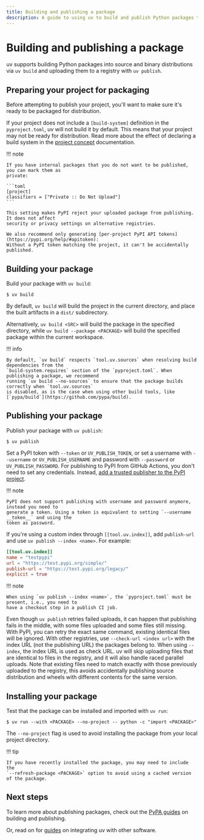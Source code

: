 ```yaml
---
title: Building and publishing a package
description: A guide to using uv to build and publish Python packages to a package index, like PyPI.
---
```


# Building and publishing a package

uv supports building Python packages into source and binary distributions via `uv build` and
uploading them to a registry with `uv publish`.

## Preparing your project for packaging

Before attempting to publish your project, you'll want to make sure it's ready to be packaged for
distribution.

If your project does not include a `[build-system]` definition in the `pyproject.toml`, uv will not
build it by default. This means that your project may not be ready for distribution. Read more about
the effect of declaring a build system in the
[project concept](../concepts/projects/config.md#build-systems) documentation.

!!! note

    If you have internal packages that you do not want to be published, you can mark them as
    private:

    ```toml
    [project]
    classifiers = ["Private :: Do Not Upload"]
    ```

    This setting makes PyPI reject your uploaded package from publishing. It does not affect
    security or privacy settings on alternative registries.

    We also recommend only generating [per-project PyPI API tokens](https://pypi.org/help/#apitoken):
    Without a PyPI token matching the project, it can't be accidentally published.

## Building your package

Build your package with `uv build`:

```console
$ uv build
```

By default, `uv build` will build the project in the current directory, and place the built
artifacts in a `dist/` subdirectory.

Alternatively, `uv build <SRC>` will build the package in the specified directory, while
`uv build --package <PACKAGE>` will build the specified package within the current workspace.

!!! info

    By default, `uv build` respects `tool.uv.sources` when resolving build dependencies from the
    `build-system.requires` section of the `pyproject.toml`. When publishing a package, we recommend
    running `uv build --no-sources` to ensure that the package builds correctly when `tool.uv.sources`
    is disabled, as is the case when using other build tools, like [`pypa/build`](https://github.com/pypa/build).

## Publishing your package

Publish your package with `uv publish`:

```console
$ uv publish
```

Set a PyPI token with `--token` or `UV_PUBLISH_TOKEN`, or set a username with `--username` or
`UV_PUBLISH_USERNAME` and password with `--password` or `UV_PUBLISH_PASSWORD`. For publishing to
PyPI from GitHub Actions, you don't need to set any credentials. Instead,
[add a trusted publisher to the PyPI project](https://docs.pypi.org/trusted-publishers/adding-a-publisher/).

!!! note

    PyPI does not support publishing with username and password anymore, instead you need to
    generate a token. Using a token is equivalent to setting `--username __token__` and using the
    token as password.

If you're using a custom index through `[[tool.uv.index]]`, add `publish-url` and use
`uv publish --index <name>`. For example:

```toml
[[tool.uv.index]]
name = "testpypi"
url = "https://test.pypi.org/simple/"
publish-url = "https://test.pypi.org/legacy/"
explicit = true
```

!!! note

    When using `uv publish --index <name>`, the `pyproject.toml` must be present, i.e., you need to
    have a checkout step in a publish CI job.

Even though `uv publish` retries failed uploads, it can happen that publishing fails in the middle,
with some files uploaded and some files still missing. With PyPI, you can retry the exact same
command, existing identical files will be ignored. With other registries, use
`--check-url <index url>` with the index URL (not the publishing URL) the packages belong to. When
using `--index`, the index URL is used as check URL. uv will skip uploading files that are identical
to files in the registry, and it will also handle raced parallel uploads. Note that existing files
need to match exactly with those previously uploaded to the registry, this avoids accidentally
publishing source distribution and wheels with different contents for the same version.

## Installing your package

Test that the package can be installed and imported with `uv run`:

```console
$ uv run --with <PACKAGE> --no-project -- python -c "import <PACKAGE>"
```

The `--no-project` flag is used to avoid installing the package from your local project directory.

!!! tip

    If you have recently installed the package, you may need to include the
    `--refresh-package <PACKAGE>` option to avoid using a cached version of the package.

## Next steps

To learn more about publishing packages, check out the
[PyPA guides](https://packaging.python.org/en/latest/guides/section-build-and-publish/) on building
and publishing.

Or, read on for [guides](./integration/index.md) on integrating uv with other software.

